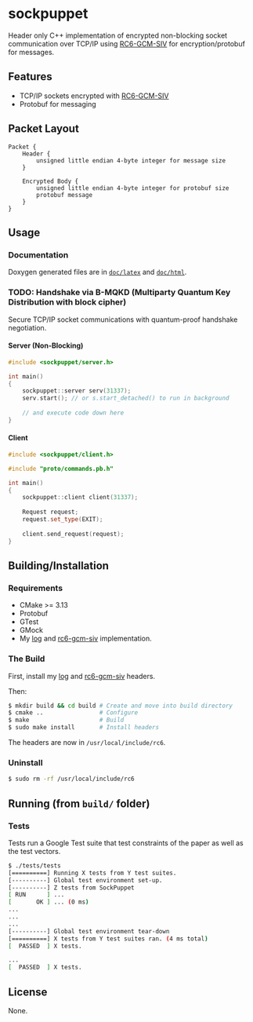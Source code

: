 # sockpuppet

Header only C++ implementation of encrypted non-blocking socket communication over TCP/IP using [RC6-GCM-SIV](https://gitlab.com/optimisticninja/rc6) for encryption/protobuf for messages.

## Features

* TCP/IP sockets encrypted with [RC6-GCM-SIV](https://gitlab.com/optimisticninja/rc6)
* Protobuf for messaging

## Packet Layout

```
Packet {
    Header {
        unsigned little endian 4-byte integer for message size
    }
    
    Encrypted Body {
        unsigned little endian 4-byte integer for protobuf size
        protobuf message
    }
}
```

## Usage

### Documentation

Doxygen generated files are in [`doc/latex`](doc/latex) and [`doc/html`](doc/html).

### TODO: Handshake via B-MQKD (Multiparty  Quantum  Key  Distribution  with  block cipher) 

Secure TCP/IP socket communications with quantum-proof handshake negotiation.

#### Server (Non-Blocking)

```cpp
#include <sockpuppet/server.h>

int main()
{
    sockpuppet::server serv(31337);
    serv.start(); // or s.start_detached() to run in background
    
    // and execute code down here
}
```

#### Client

```cpp
#include <sockpuppet/client.h>

#include "proto/commands.pb.h"

int main()
{
    sockpuppet::client client(31337);
    
    Request request;
    request.set_type(EXIT);
    
    client.send_request(request);
}
```

## Building/Installation

### Requirements

* CMake >= 3.13
* Protobuf
* GTest
* GMock
* My [log](https://gitlab.com/optimisticninja/log) and [rc6-gcm-siv](https://gitlab.com/optimisticninja/rc6) implementation.

### The Build

First, install my [log](https://gitlab.com/optimisticninja/log) and [rc6-gcm-siv](https://gitlab.com/optimisticninja/rc6) headers.

Then:

```bash
$ mkdir build && cd build # Create and move into build directory
$ cmake ..                # Configure
$ make                    # Build
$ sudo make install       # Install headers
```

The headers are now in `/usr/local/include/rc6`.

### Uninstall

```bash
$ sudo rm -rf /usr/local/include/rc6
```

## Running (from `build/` folder)

### Tests

Tests run a Google Test suite that test constraints of the paper as well as the test vectors.

```bash
$ ./tests/tests
[==========] Running X tests from Y test suites.
[----------] Global test environment set-up.
[----------] Z tests from SockPuppet
[ RUN      ] ...
[       OK ] ... (0 ms)
...
...
...
[----------] Global test environment tear-down
[==========] X tests from Y test suites ran. (4 ms total)
[  PASSED  ] X tests.

...
[  PASSED  ] X tests.
```

## License

None.
